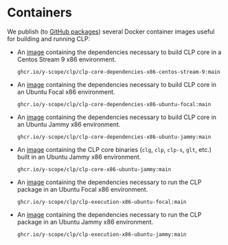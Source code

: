 # Containers

We publish (to [GitHub packages][gh-packages]) several Docker container images useful for building
and running CLP:

* An [image][core-deps-centos-stream-9] containing the dependencies necessary to build CLP core in a
  Centos Stream 9 x86 environment.

  ```text
  ghcr.io/y-scope/clp/clp-core-dependencies-x86-centos-stream-9:main
  ```

* An [image][core-deps-ubuntu-focal] containing the dependencies necessary to build CLP core in an
  Ubuntu Focal x86 environment.

  ```text
  ghcr.io/y-scope/clp/clp-core-dependencies-x86-ubuntu-focal:main
  ```

* An [image][core-deps-ubuntu-jammy] containing the dependencies necessary to build CLP core in an
  Ubuntu Jammy x86 environment.

  ```text
  ghcr.io/y-scope/clp/clp-core-dependencies-x86-ubuntu-jammy:main
  ```

* An [image][core-ubuntu-jammy] containing the CLP core binaries (`clg`, `clp`, `clp-s`, `glt`,
  etc.) built in an Ubuntu Jammy x86 environment.

  ```text
  ghcr.io/y-scope/clp/clp-core-x86-ubuntu-jammy:main
  ```

* An [image][exe-ubuntu-focal] containing the dependencies necessary to run the CLP package in an
  Ubuntu Focal x86 environment.

  ```text
  ghcr.io/y-scope/clp/clp-execution-x86-ubuntu-focal:main
  ```

* An [image][exe-ubuntu-jammy] containing the dependencies necessary to run the CLP package in an
  Ubuntu Jammy x86 environment.

  ```text
  ghcr.io/y-scope/clp/clp-execution-x86-ubuntu-jammy:main
  ```

[core-deps-centos-stream-9]: https://github.com/y-scope/clp/pkgs/container/clp%2Fclp-core-dependencies-x86-centos-stream-9
[core-deps-ubuntu-focal]: https://github.com/y-scope/clp/pkgs/container/clp%2Fclp-core-dependencies-x86-ubuntu-focal
[core-deps-ubuntu-jammy]: https://github.com/y-scope/clp/pkgs/container/clp%2Fclp-core-dependencies-x86-ubuntu-jammy
[core-ubuntu-jammy]: https://github.com/y-scope/clp/pkgs/container/clp%2Fclp-core-x86-ubuntu-jammy
[exe-ubuntu-focal]: https://github.com/y-scope/clp/pkgs/container/clp%2Fclp-execution-x86-ubuntu-focal
[exe-ubuntu-jammy]: https://github.com/y-scope/clp/pkgs/container/clp%2Fclp-execution-x86-ubuntu-jammy
[gh-packages]: https://github.com/orgs/y-scope/packages?repo_name=clp
